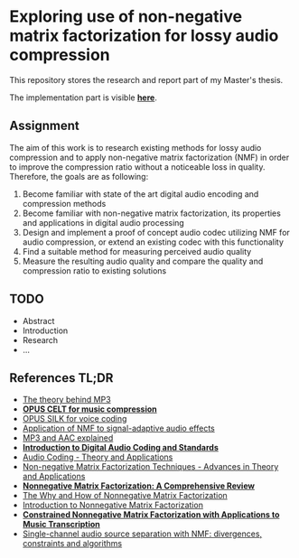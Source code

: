 # Exploring use of non-negative matrix factorization for lossy audio compression

This repository stores the research and report part of my Master's thesis.

The implementation part is visible [**here**](https://github.com/argoneuscze/AudioNMF).

## Assignment

The aim of this work is to research existing methods for lossy audio compression and to apply non-negative matrix factorization (NMF) in order
to improve the compression ratio without a noticeable loss in quality. Therefore, the goals are as following:

1. Become familiar with state of the art digital audio encoding and compression methods
2. Become familiar with non-negative matrix factorization, its properties and applications in digital audio processing
3. Design and implement a proof of concept audio codec utilizing NMF for audio compression, or extend an existing codec with this functionality
4. Find a suitable method for measuring perceived audio quality
5. Measure the resulting audio quality and compare the quality and compression ratio to existing solutions

## TODO

* Abstract
* Introduction
* Research
* ...


## References TL;DR

* [The theory behind MP3](http://www.mp3-tech.org/programmer/docs/mp3_theory.pdf)
* [**OPUS CELT for music compression**](https://jmvalin.ca/papers/aes135_opus_celt.pdf)
* [OPUS SILK for voice coding](https://jmvalin.ca/papers/aes135_opus_silk.pdf)
* [Application of NMF to signal-adaptive audio effects](https://pdfs.semanticscholar.org/8e14/10a054d4b1aa5e2355bbd9dd7e04686f9e1b.pdf)
* [MP3 and AAC explained](https://www.iis.fraunhofer.de/content/dam/iis/de/doc/ame/conference/AES-17-Conference_mp3-and-AAC-explained_AES17.pdf)
* [**Introduction to Digital Audio Coding and Standards**](https://www.springer.com/gp/book/9781402073571)
* [Audio Coding - Theory and Applications](https://www.springer.com/gp/book/9781441917539)
* [Non-negative Matrix Factorization Techniques - Advances in Theory and Applications](https://www.springer.com/gp/book/9783662483305)
* [**Nonnegative Matrix Factorization: A Comprehensive Review**](https://ieeexplore.ieee.org/document/6165290)
* [The Why and How of Nonnegative Matrix Factorization](https://arxiv.org/pdf/1401.5226.pdf)
* [Introduction to Nonnegative Matrix Factorization](https://arxiv.org/pdf/1703.00663.pdf)
* [**Constrained Nonnegative Matrix Factorization with Applications to Music Transcription**](https://cs.uwaterloo.ca/sites/ca.computer-science/files/uploads/files/cs-2014-27.pdf)
* [Single-channel audio source separation with NMF: divergences, constraints and algorithms](https://hal.inria.fr/hal-01631185/document)

